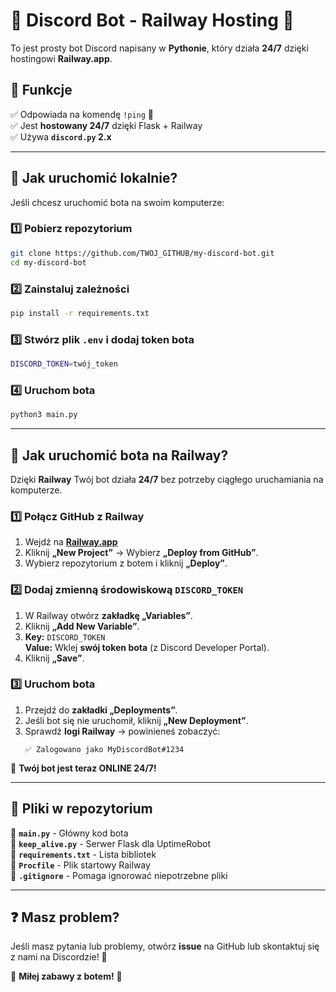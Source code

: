 # 🤖 Discord Bot - Railway Hosting 🚀

To jest prosty bot Discord napisany w **Pythonie**, który działa **24/7** dzięki hostingowi **Railway.app**.

## 🔹 Funkcje
✅ Odpowiada na komendę `!ping` 🏓  
✅ Jest **hostowany 24/7** dzięki Flask + Railway  
✅ Używa **`discord.py` 2.x**  

---

## 📌 **Jak uruchomić lokalnie?**
Jeśli chcesz uruchomić bota na swoim komputerze:

### **1️⃣ Pobierz repozytorium**
```sh
git clone https://github.com/TWOJ_GITHUB/my-discord-bot.git
cd my-discord-bot
```

### **2️⃣ Zainstaluj zależności**
```sh
pip install -r requirements.txt
```

### **3️⃣ Stwórz plik `.env` i dodaj token bota**
```sh
DISCORD_TOKEN=twój_token
```

### **4️⃣ Uruchom bota**
```sh
python3 main.py
```

---

## 🚀 **Jak uruchomić bota na Railway?**
Dzięki **Railway** Twój bot działa **24/7** bez potrzeby ciągłego uruchamiania na komputerze.

### **1️⃣ Połącz GitHub z Railway**
1. Wejdź na **[Railway.app](https://railway.app/)**
2. Kliknij **„New Project”** → Wybierz **„Deploy from GitHub”**.
3. Wybierz repozytorium z botem i kliknij **„Deploy”**.

### **2️⃣ Dodaj zmienną środowiskową `DISCORD_TOKEN`**
1. W Railway otwórz **zakładkę „Variables”**.
2. Kliknij **„Add New Variable”**.
3. **Key:** `DISCORD_TOKEN`  
   **Value:** Wklej **swój token bota** (z Discord Developer Portal).
4. Kliknij **„Save”**.

### **3️⃣ Uruchom bota**
1. Przejdź do **zakładki „Deployments”**.
2. Jeśli bot się nie uruchomił, kliknij **„New Deployment”**.
3. Sprawdź **logi Railway** → powinieneś zobaczyć:
   ```
   ✅ Zalogowano jako MyDiscordBot#1234
   ```
🎉 **Twój bot jest teraz ONLINE 24/7!**  

---

## 📜 **Pliki w repozytorium**
📄 **`main.py`** - Główny kod bota  
📄 **`keep_alive.py`** - Serwer Flask dla UptimeRobot  
📄 **`requirements.txt`** - Lista bibliotek  
📄 **`Procfile`** - Plik startowy Railway  
📄 **`.gitignore`** - Pomaga ignorować niepotrzebne pliki  

---

## ❓ **Masz problem?**
Jeśli masz pytania lub problemy, otwórz **issue** na GitHub lub skontaktuj się z nami na Discordzie! 🎉  

🚀 **Miłej zabawy z botem!** 🤖
